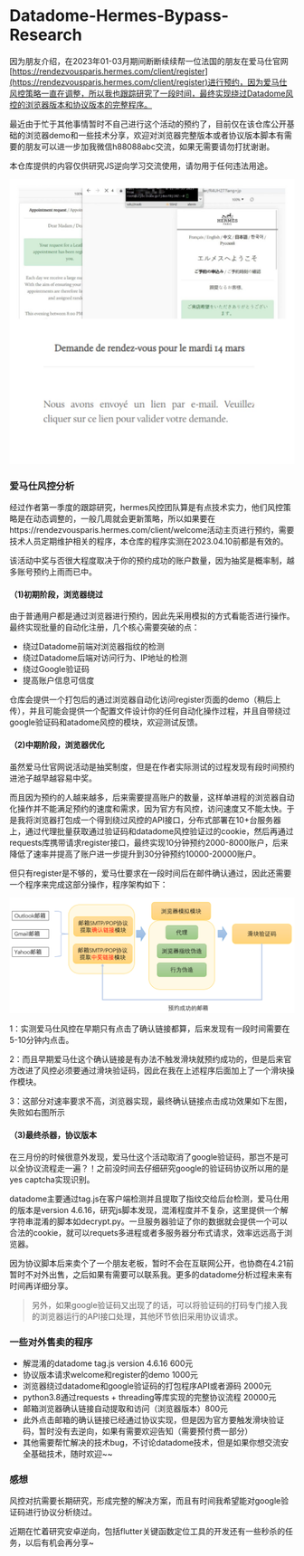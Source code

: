 # Datadome-Hermes-Bypass-Research

因为朋友介绍，在2023年01-03月期间断断续续帮一位法国的朋友在爱马仕官网[https://rendezvousparis.hermes.com/client/register](https://rendezvousparis.hermes.com/client/register)进行预约，因为爱马仕风控策略一直在调整，所以我也跟踪研究了一段时间，最终实现绕过Datadome风控的浏览器版本和协议版本的完整程序。

最近由于忙于其他事情暂时不自己进行这个活动的预约了，目前仅在该仓库公开基础的浏览器demo和一些技术分享，欢迎对浏览器完整版本或者协议版本脚本有需要的朋友可以进一步加我微信h88088abc交流，如果无需要请勿打扰谢谢。

本仓库提供的内容仅供研究JS逆向学习交流使用，请勿用于任何违法用途。

![](./images/merge.jpg)

### 爱马仕风控分析

经过作者第一季度的跟踪研究，hermes风控团队算是有点技术实力，他们风控策略是在动态调整的，一般几周就会更新策略，所以如果要在https://rendezvousparis.hermes.com/client/welcome活动主页进行预约，需要技术人员定期维护相关的程序，本仓库的程序实测在2023.04.10前都是有效的。

该活动中奖与否很大程度取决于你的预约成功的账户数量，因为抽奖是概率制，越多账号预约上雨而已中。

#### （1)初期阶段，浏览器绕过

由于普通用户都是通过浏览器进行预约，因此先采用模拟的方式看能否进行操作。最终实现批量的自动化注册，几个核心需要突破的点：

- 绕过Datadome前端对浏览器指纹的检测
- 绕过Datadome后端对访问行为、IP地址的检测
- 绕过Google验证码
- 提高账户信息可信度

仓库会提供一个打包后的通过浏览器自动化访问register页面的demo（稍后上传），并且可能会提供一个配置文件设计你的任何自动化操作过程，并且自带绕过google验证码和atadome风控的模块，欢迎测试反馈。

#### （2)中期阶段，浏览器优化

虽然爱马仕官网说活动是抽奖制度，但是在作者实际测试的过程发现有段时间预约进池子越早越容易中奖。

而且因为预约的人越来越多，后来需要提高账户的数量，这样单进程的浏览器自动化操作并不能满足预约的速度和需求，因为官方有风控，访问速度又不能太快。于是我将浏览器打包成一个得到绕过风控的API接口，分布式部署在10+台服务器上，通过代理批量获取通过验证码和datadome风控验证过的cookie，然后再通过requests库携带请求register接口，最终实现10分钟预约2000-8000账户，后来降低了速率并提高了账户进一步提升到30分钟预约10000-20000账户。

但只有register是不够的，爱马仕要求在一段时间后在邮件确认通过，因此还需要一个程序来完成这部分操作，程序架构如下：

![](./images/structure.png)

1：实测爱马仕风控在早期只有点击了确认链接都算，后来发现有一段时间需要在5-10分钟内点击。

2：而且早期爱马仕这个确认链接是有办法不触发滑块就预约成功的，但是后来官方改进了风控必须要通过滑块验证码，因此在我在上述程序后面加上了一个滑块操作模块。

3：这部分对速率要求不高，浏览器实现，最终确认链接点击成功效果如下左图，失败如右图所示

#### （3)最终杀器，协议版本

在三月份的时候很意外发现，爱马仕这个活动取消了google验证码，那岂不是可以全协议流程走一遍？！之前没时间去仔细研究google的验证码协议所以用的是yes captcha实现识别。

datadome主要通过tag.js在客户端检测并且提取了指纹交给后台检测，爱马仕用的版本是version 4.6.16，研究js脚本发现，混淆程度并不复杂，这里提供一个解字符串混淆的脚本如decrypt.py。一旦服务器验证了你的数据就会提供一个可以合法的cookie，就可以requets多进程或者多服务器分布式请求，效率远远高于浏览器。

因为协议脚本后来卖个了一个朋友老板，暂时不会在互联网公开，也协商在4.21前暂时不对外出售，之后如果有需要可以联系我。更多的datadome分析过程未来有时间再详细分享。

> 另外，如果google验证码又出现了的话，可以将验证码的打码专门接入我的浏览器运行的API接口处理，其他环节依旧采用协议请求。

### 一些对外售卖的程序

- 解混淆的datadome tag.js version 4.6.16  600元
- 协议版本请求welcome和register的demo 1000元
- 浏览器绕过datadome和google验证码的打包程序API或者源码 2000元
- python3.8通过requests + threading等库实现的完整协议流程  20000元
- 邮箱浏览器确认链接自动提取和访问（浏览器版本）800元
- 此外点击邮箱的确认链接已经通过协议实现，但是因为官方要触发滑块验证码，暂时没有去逆向，如果有需要欢迎告知（需要预付费一部分）
- 其他需要帮忙解决的技术bug，不讨论datadome技术，但是如果你想交流安全基础技术，随时欢迎~~

### 感想

风控对抗需要长期研究，形成完整的解决方案，而且有时间我希望能对google验证码进行协议分析绕过。

近期在忙着研究安卓逆向，包括flutter关键函数定位工具的开发还有一些秒杀的任务，以后有机会再分享~

